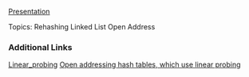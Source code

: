 [Presentation](02.%20Algorithms%20&%20DS/_assets/lesson__hash_table.pdf)

Topics:
Rehashing
Linked List
Open Address

### Additional Links
[Linear_probing](https://en.wikipedia.org/wiki/Linear_probing)
[Open addressing hash tables, which use linear probing](http://web.stanford.edu/class/archive/cs/cs166/cs166.1166/lectures/12/Small12.pdf)  





